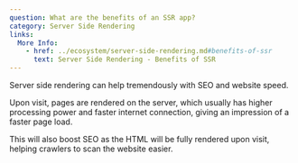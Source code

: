 ```yaml
---
question: What are the benefits of an SSR app?
category: Server Side Rendering
links:
  More Info:
    - href: ../ecosystem/server-side-rendering.md#benefits-of-ssr
      text: Server Side Rendering - Benefits of SSR
---
```


Server side rendering can help tremendously with SEO and website speed. 

Upon visit, pages are rendered on the server, which usually has higher processing power and faster internet connection, giving an impression of a faster page load.

This will also boost SEO as the HTML will be fully rendered upon visit, helping crawlers to scan the website easier.
